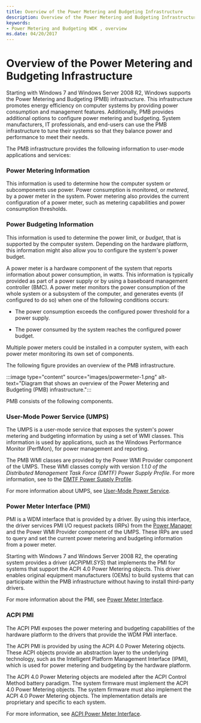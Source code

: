 ```yaml
---
title: Overview of the Power Metering and Budgeting Infrastructure
description: Overview of the Power Metering and Budgeting Infrastructure
keywords:
- Power Metering and Budgeting WDK , overview
ms.date: 04/20/2017
---
```


# Overview of the Power Metering and Budgeting Infrastructure

Starting with Windows 7 and Windows Server 2008 R2, Windows supports the Power Metering and Budgeting (PMB) infrastructure. This infrastructure promotes energy efficiency on computer systems by providing power consumption and management features. Additionally, PMB provides additional options to configure power metering and budgeting. System manufacturers, IT professionals, and end-users can use the PMB infrastructure to tune their systems so that they balance power and performance to meet their needs.

The PMB infrastructure provides the following information to user-mode applications and services:

### Power Metering Information
  
This information is used to determine how the computer system or subcomponents use power. Power consumption is monitored, or *metered*, by a power meter in the system. Power metering also provides the current configuration of a power meter, such as metering capabilities and power consumption thresholds.

### Power Budgeting Information  

This information is used to determine the power limit, or *budget*, that is supported by the computer system. Depending on the hardware platform, this information might also allow you to configure the system's power budget.

A power meter is a hardware component of the system that reports information about power consumption, in watts. This information is typically provided as part of a power supply or by using a baseboard management controller (BMC). A power meter monitors the power consumption of the whole system or a subsystem of the computer, and generates events (if configured to do so) when one of the following conditions occurs:

- The power consumption exceeds the configured power threshold for a power supply.

- The power consumed by the system reaches the configured power budget.

Multiple power meters could be installed in a computer system, with each power meter monitoring its own set of components.

The following figure provides an overview of the PMB infrastructure.

:::image type="content" source="images/powermeter-1.png" alt-text="Diagram that shows an overview of the Power Metering and Budgeting (PMB) infrastructure.":::

PMB consists of the following components.

### User-Mode Power Service (UMPS)  

The UMPS is a user-mode service that exposes the system's power metering and budgeting information by using a set of WMI classes. This information is used by applications, such as the Windows Performance Monitor (PerfMon), for power management and reporting.

The PMB WMI classes are provided by the Power WMI Provider component of the UMPS. These WMI classes comply with version *1.1.0 of the Distributed Management Task Force (DMTF) Power Supply Profile*. For more information, see to the [DMTF Power Supply Profile](https://www.dmtf.org/sites/default/files/standards/documents/DSP1015_1.1.0.pdf).

For more information about UMPS, see [User-Mode Power Service](user-mode-power-service.md).

### Power Meter Interface (PMI)

PMI is a WDM interface that is provided by a driver. By using this interface, the driver services PMI I/O request packets (IRPs) from the [Power Manager](../kernel/power-manager.md) and the Power WMI Provider component of the UMPS. These IRPs are used to query and set the current power metering and budgeting information from a power meter.

Starting with Windows 7 and Windows Server 2008 R2, the operating system provides a driver (*ACPIPMI.SYS*) that implements the PMI for systems that support the ACPI 4.0 Power Metering objects. This driver enables original equipment manufacturers (OEMs) to build systems that can participate within the PMB infrastructure without having to install third-party drivers.

For more information about the PMI, see [Power Meter Interface](power-meter-interface.md).

### ACPI PMI

The ACPI PMI exposes the power metering and budgeting capabilities of the hardware platform to the drivers that provide the WDM PMI interface.

The ACPI PMI is provided by using the ACPI 4.0 Power Metering objects. These ACPI objects provide an abstraction layer to the underlying technology, such as the Intelligent Platform Management Interface (IPMI), which is used for power metering and budgeting by the hardware platform.

The ACPI 4.0 Power Metering objects are modeled after the ACPI Control Method battery paradigm. The system firmware must implement the ACPI 4.0 Power Metering objects. The system firmware must also implement the ACPI 4.0 Power Metering objects. The implementation details are proprietary and specific to each system.

For more information, see [ACPI Power Meter Interface](acpi-power-meter-interface.md).
